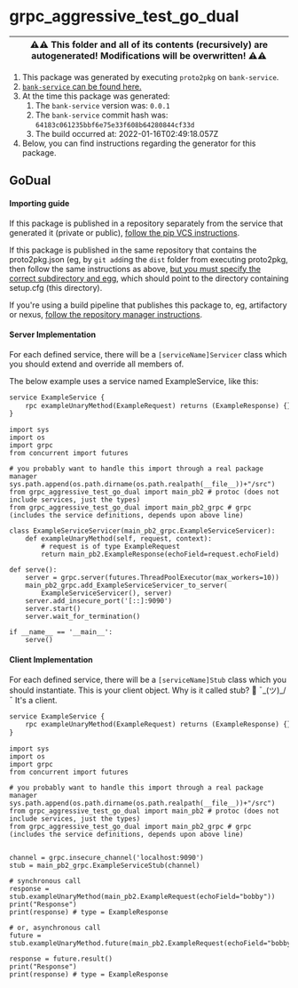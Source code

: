 # grpc_aggressive_test_go_dual

| ⚠️⚠️ This folder and all of its contents (recursively) are autogenerated! Modifications will be overwritten! ⚠️⚠️ |
| --- |

1. This package was generated by executing `proto2pkg` on `bank-service`.
1. [`bank-service` can be found here.](https://github.com/liamzdenek/proto2pkg/example/bank-service)
1. At the time this package was generated:
    1. The `bank-service` version was: `0.0.1`
    1. The `bank-service` commit hash was: `64183c061235bbf6e75e33f608b64280844cf33d`
    1. The build occurred at: 2022-01-16T02:49:18.057Z
1. Below, you can find instructions regarding the generator for this package.

## GoDual

#### Importing guide

If this package is published in a repository separately from the service that generated it (private or public), [follow
the pip VCS instructions](https://pip.pypa.io/en/stable/topics/vcs-support/).

If this package is published in the same repository that contains the proto2pkg.json (eg, by `git add`ing the `dist`
folder from executing proto2pkg, then follow the same instructions as above, [but you must specify the correct subdirectory
and egg](https://pip.pypa.io/en/stable/topics/vcs-support/#url-fragments), which should point to the directory containing
setup.cfg (this directory).

If you're using a build pipeline that publishes this package to, eg, artifactory or nexus, [follow the repository manager
instructions](https://docs.readthedocs.io/en/stable/guides/private-python-packages.html#from-a-repository-manager-other-than-pypi).

#### Server Implementation

For each defined service, there will be a `[serviceName]Servicer` class which you should extend and override all members of.

The below example uses a service named ExampleService, like this:

```proto
service ExampleService {
    rpc exampleUnaryMethod(ExampleRequest) returns (ExampleResponse) {}
}
```
```python3
import sys
import os
import grpc
from concurrent import futures

# you probably want to handle this import through a real package manager
sys.path.append(os.path.dirname(os.path.realpath(__file__))+"/src")
from grpc_aggressive_test_go_dual import main_pb2 # protoc (does not include services, just the types)
from grpc_aggressive_test_go_dual import main_pb2_grpc # grpc (includes the service definitions, depends upon above line)

class ExampleServiceServicer(main_pb2_grpc.ExampleServiceServicer):
    def exampleUnaryMethod(self, request, context):
        # request is of type ExampleRequest
        return main_pb2.ExampleResponse(echoField=request.echoField)
        
def serve():
    server = grpc.server(futures.ThreadPoolExecutor(max_workers=10))
    main_pb2_grpc.add_ExampleServiceServicer_to_server(
        ExampleServiceServicer(), server)
    server.add_insecure_port('[::]:9090')
    server.start()
    server.wait_for_termination()

if __name__ == '__main__':
    serve()
```

#### Client Implementation

For each defined service, there will be a `[serviceName]Stub` class which you should instantiate. This is your client
object. Why is it called stub? 🤷 ¯\_(ツ)_/¯ It's a client.



```proto
service ExampleService {
    rpc exampleUnaryMethod(ExampleRequest) returns (ExampleResponse) {}
}
```
```python3
import sys
import os
import grpc
from concurrent import futures

# you probably want to handle this import through a real package manager
sys.path.append(os.path.dirname(os.path.realpath(__file__))+"/src")
from grpc_aggressive_test_go_dual import main_pb2 # protoc (does not include services, just the types)
from grpc_aggressive_test_go_dual import main_pb2_grpc # grpc (includes the service definitions, depends upon above line)


channel = grpc.insecure_channel('localhost:9090')
stub = main_pb2_grpc.ExampleServiceStub(channel)

# synchronous call
response = stub.exampleUnaryMethod(main_pb2.ExampleRequest(echoField="bobby"))
print("Response")
print(response) # type = ExampleResponse

# or, asynchronous call
future = stub.exampleUnaryMethod.future(main_pb2.ExampleRequest(echoField="bobby2"))

response = future.result()
print("Response")
print(response) # type = ExampleResponse
```

